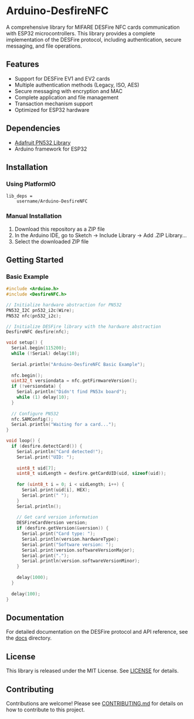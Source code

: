 # Arduino-DesfireNFC

A comprehensive library for MIFARE DESFire NFC cards communication with ESP32 microcontrollers. This library provides a complete implementation of the DESFire protocol, including authentication, secure messaging, and file operations.

## Features

- Support for DESFire EV1 and EV2 cards
- Multiple authentication methods (Legacy, ISO, AES)
- Secure messaging with encryption and MAC
- Complete application and file management
- Transaction mechanism support
- Optimized for ESP32 hardware

## Dependencies

- [Adafruit PN532 Library](https://github.com/adafruit/Adafruit-PN532)
- Arduino framework for ESP32

## Installation

### Using PlatformIO

```
lib_deps = 
    username/Arduino-DesfireNFC
```

### Manual Installation

1. Download this repository as a ZIP file
2. In the Arduino IDE, go to Sketch -> Include Library -> Add .ZIP Library...
3. Select the downloaded ZIP file

## Getting Started

### Basic Example

```cpp
#include <Arduino.h>
#include <DesfireNFC.h>

// Initialize hardware abstraction for PN532
PN532_I2C pn532_i2c(Wire);
PN532 nfc(pn532_i2c);

// Initialize DESFire library with the hardware abstraction
DesfireNFC desfire(nfc);

void setup() {
  Serial.begin(115200);
  while (!Serial) delay(10);
  
  Serial.println("Arduino-DesfireNFC Basic Example");
  
  nfc.begin();
  uint32_t versiondata = nfc.getFirmwareVersion();
  if (!versiondata) {
    Serial.println("Didn't find PN53x board");
    while (1) delay(10);
  }
  
  // Configure PN532
  nfc.SAMConfig();
  Serial.println("Waiting for a card...");
}

void loop() {
  if (desfire.detectCard()) {
    Serial.println("Card detected!");
    Serial.print("UID: ");
    
    uint8_t uid[7];
    uint8_t uidLength = desfire.getCardUID(uid, sizeof(uid));
    
    for (uint8_t i = 0; i < uidLength; i++) {
      Serial.print(uid[i], HEX);
      Serial.print(" ");
    }
    Serial.println();
    
    // Get card version information
    DESFireCardVersion version;
    if (desfire.getVersion(&version)) {
      Serial.print("Card type: ");
      Serial.println(version.hardwareType);
      Serial.print("Software version: ");
      Serial.print(version.softwareVersionMajor);
      Serial.print(".");
      Serial.println(version.softwareVersionMinor);
    }
    
    delay(1000);
  }
  
  delay(100);
}
```

## Documentation

For detailed documentation on the DESFire protocol and API reference, see the [docs](./docs) directory.

## License

This library is released under the MIT License. See [LICENSE](LICENSE) for details.

## Contributing

Contributions are welcome! Please see [CONTRIBUTING.md](CONTRIBUTING.md) for details on how to contribute to this project. 